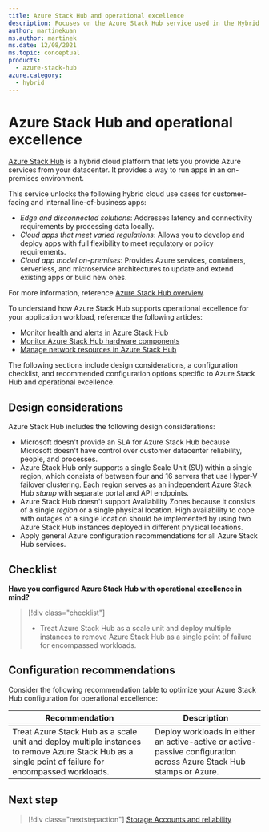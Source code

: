 ```yaml
---
title: Azure Stack Hub and operational excellence
description: Focuses on the Azure Stack Hub service used in the Hybrid solution to provide best-practice, configuration recommendations, and design considerations related to operational excellence.
author: martinekuan
ms.author: martinek
ms.date: 12/08/2021
ms.topic: conceptual
products:
  - azure-stack-hub
azure.category:
  - hybrid
---
```


# Azure Stack Hub and operational excellence

[Azure Stack Hub](/azure-stack/operator/?view=azs-2102&preserve-view=true) is a hybrid cloud platform that lets you provide Azure services from your datacenter. It provides a way to run apps in an on-premises environment.

This service unlocks the following hybrid cloud use cases for customer-facing and internal line-of-business apps:

- *Edge and disconnected solutions*: Addresses latency and connectivity requirements by processing data locally.
- *Cloud apps that meet varied regulations*: Allows you to develop and deploy apps with full flexibility to meet regulatory or policy requirements.
- *Cloud app model on-premises*: Provides Azure services, containers, serverless, and microservice architectures to update and extend existing apps or build new ones.

For more information, reference [Azure Stack Hub overview](/azure-stack/operator/azure-stack-overview?view=azs-2102&preserve-view=true).

To understand how Azure Stack Hub supports operational excellence for your application workload, reference the following articles:

- [Monitor health and alerts in Azure Stack Hub](/azure-stack/operator/azure-stack-monitor-health?view=azs-2102&preserve-view=true)
- [Monitor Azure Stack Hub hardware components](/azure-stack/operator/azure-stack-hardware-monitoring?view=azs-2102&preserve-view=true)
- [Manage network resources in Azure Stack Hub](/azure-stack/operator/azure-stack-viewing-public-ip-address-consumption?view=azs-2102&preserve-view=true)

The following sections include design considerations, a configuration checklist, and recommended configuration options specific to Azure Stack Hub and operational excellence.

## Design considerations

Azure Stack Hub includes the following design considerations:

- Microsoft doesn't provide an SLA for Azure Stack Hub because Microsoft doesn't have control over customer datacenter reliability, people, and processes.
- Azure Stack Hub only supports a single Scale Unit (SU) within a single region, which consists of between four and 16 servers that use Hyper-V failover clustering. Each region serves as an independent Azure Stack Hub *stamp* with separate portal and API endpoints.
- Azure Stack Hub doesn't support Availability Zones because it consists of a single *region* or a single physical location. High availability to cope with outages of a single location should be implemented by using two Azure Stack Hub instances deployed in different physical locations.
- Apply general Azure configuration recommendations for all Azure Stack Hub services.

## Checklist

**Have you configured Azure Stack Hub with operational excellence in mind?**

> [!div class="checklist"]
> - Treat Azure Stack Hub as a scale unit and deploy multiple instances to remove Azure Stack Hub as a single point of failure for encompassed workloads.

## Configuration recommendations

Consider the following recommendation table to optimize your Azure Stack Hub configuration for operational excellence:

|Recommendation|Description|
|--------------|-----------|
|Treat Azure Stack Hub as a scale unit and deploy multiple instances to remove Azure Stack Hub as a single point of failure for encompassed workloads.|Deploy workloads in either an active-active or active-passive configuration across Azure Stack Hub stamps or Azure.|

## Next step

> [!div class="nextstepaction"]
> [Storage Accounts and reliability](../storage-accounts/reliability.md)
